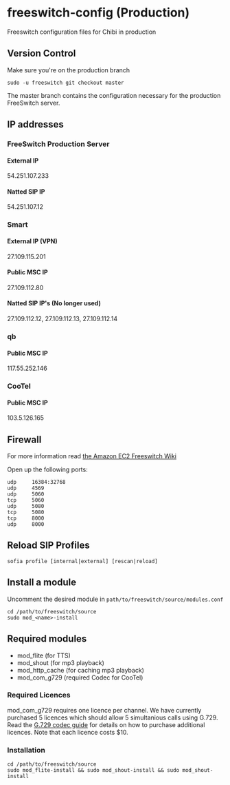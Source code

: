 # freeswitch-config (Production)

Freeswitch configuration files for Chibi in production

## Version Control

Make sure you're on the production branch

```
sudo -u freeswitch git checkout master
```

The master branch contains the configuration necessary for the production FreeSwitch server.

## IP addresses

### FreeSwitch Production Server

#### External IP

54.251.107.233

#### Natted SIP IP

54.251.107.12

### Smart

#### External IP (VPN)

27.109.115.201

#### Public MSC IP

27.109.112.80

#### Natted SIP IP's (No longer used)

27.109.112.12, 27.109.112.13, 27.109.112.14

### qb

#### Public MSC IP

117.55.252.146

### CooTel

#### Public MSC IP

103.5.126.165

## Firewall

For more information read [the Amazon EC2 Freeswitch Wiki](http://wiki.freeswitch.org/wiki/Amazon_ec2)

Open up the following ports:

    udp     16384:32768
    udp     4569
    udp     5060
    tcp     5060
    udp     5080
    tcp     5080
    tcp     8000
    udp     8000

## Reload SIP Profiles

    sofia profile [internal|external] [rescan|reload]

## Install a module

Uncomment the desired module in `path/to/freeswitch/source/modules.conf`

    cd /path/to/freeswitch/source
    sudo mod_<name>-install

## Required modules

* mod_flite (for TTS)
* mod_shout (for mp3 playback)
* mod_http_cache (for caching mp3 playback)
* mod_com_g729 (required Codec for CooTel)

### Required Licences

mod_com_g729 requires one licence per channel. We have currently purchased 5 licences which should allow 5 simultanious calls using G.729.
Read the [G.729 codec guide](http://wiki.freeswitch.org/wiki/Mod_com_g729) for details on how to purchase additional licences. Note that each licence costs $10.

### Installation

    cd /path/to/freeswitch/source
    sudo mod_flite-install && sudo mod_shout-install && sudo mod_shout-install
